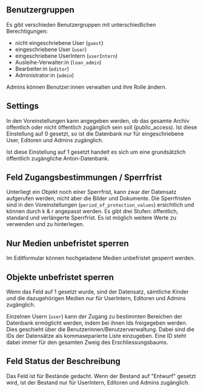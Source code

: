 ## Benutzergruppen

Es gibt verschieden Benutzergruppen mit unterschiedlichen Berechtigungen:

- nicht eingeschriebene User (`guest`)
- eingeschriebene User (`user`)
- eingeschriebene UserIntern (`userIntern`)
- Ausleihe-Verwalter:in (`loan_admin`)
- Bearbeiter:in (`editor`)
- Administrator:in (`admin`)

Admins können Benutzer:innen verwalten und ihre Rolle ändern.

## Settings

In den Voreinstellungen kann angegeben werden, ob das gesamte Archiv öffentlich oder nicht öffentlich zugänglich sein soll (public_access). Ist diese Einstellung auf 0 gesetzt, so ist die Datenbank nur für eingeschriebene User, Editoren und Admins zugänglich.

Ist diese Einstellung auf 1 gesetzt handelt es sich um eine grundsätzlich öffentlich zugängliche Anton-Datenbank.

## Feld Zugangsbestimmungen / Sperrfrist
Unterliegt ein Objekt noch einer Sperrfrist, kann zwar der Datensatz aufgerufen werden, nicht aber die Bilder und Dokumente. Die Sperrfristen sind in den Voreinstellungen (`period_of_protection_values`) ersichtlich und können durch k & r angepasst werden. Es gibt drei Stufen: öffentlich, standard und verlängerte Sperrfrist. Es ist möglich weitere Werte zu verwenden und zu hinterlegen.

## Nur Medien unbefristet sperren
Im Editformular können hochgeladene Medien unbefristet gesperrt werden.

## Objekte unbefristet sperren
Wenn das Feld auf 1 gesetzt wurde, sind der Datensatz, sämtliche Kinder und die dazugehörigen Medien nur für UserIntern, Editoren und Admins zugänglich.

Einzelnen Usern (`user`) kann der Zugang zu bestimmten Bereichen der Datenbank ermöglicht werden, indem bei ihnen Ids freigegeben werden. Dies geschieht über die Benutzerinnen/Benutzerverwaltung. Dabei sind die IDs der Datensätze als kommaseparierte Liste einzugeben. Eine ID steht dabei immer für den gesamten Zweig des Erschliessungsbaums.

## Feld Status der Beschreibung
Das Feld ist für Bestände gedacht. Wenn der Bestand auf "Entwurf" gesetzt wird, ist der Bestand nur für UserIntern, Editoren und Admins zugänglich.

